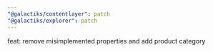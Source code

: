 ```yaml
---
"@galactiks/contentlayer": patch
"@galactiks/explorer": patch
---
```


feat: remove misimplemented properties and add product category
